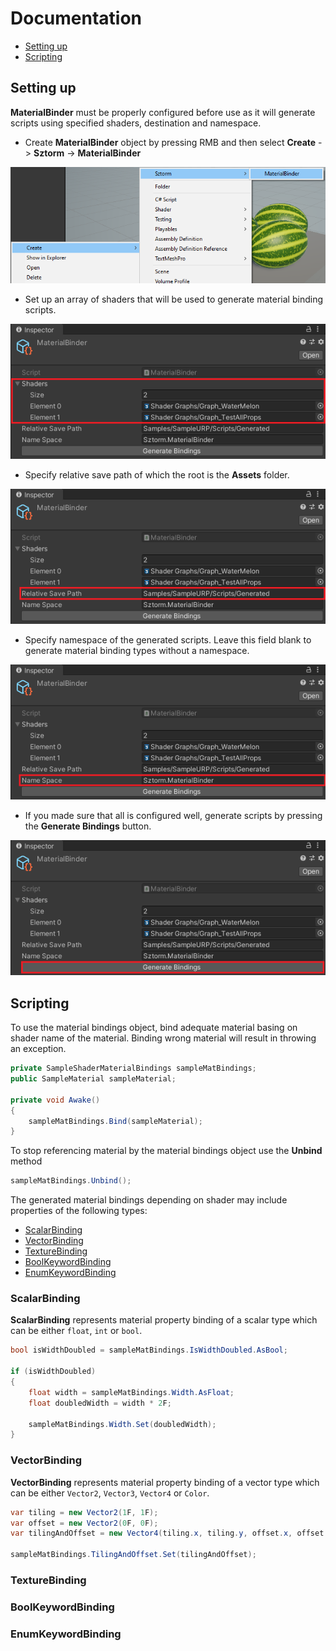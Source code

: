 # Documentation

 * [Setting up](#setting-up)
 * [Scripting](#scripting)

## Setting up

**MaterialBinder** must be properly configured before use as it will generate scripts using 
specified shaders, destination and namespace.

 * Create **MaterialBinder** object by pressing RMB and then select 
 **Create** -> **Sztorm** -> **MaterialBinder**

 ![](../Images/Documentation_01.png)

 * Set up an array of shaders that will be used to generate material binding scripts.

 ![](../Images/Documentation_02.png)

 * Specify relative save path of which the root is the **Assets** folder.
 
 ![](../Images/Documentation_03.png)

 * Specify namespace of the generated scripts. Leave this field blank to generate material binding 
 types without a namespace.

 ![](../Images/Documentation_04.png)

 * If you made sure that all is configured well, generate scripts by pressing the 
 **Generate Bindings** button.

 ![](../Images/Documentation_05.png)

## Scripting

To use the material bindings object, bind adequate material basing on shader name of the material.
Binding wrong material will result in throwing an exception.

```csharp
private SampleShaderMaterialBindings sampleMatBindings;
public SampleMaterial sampleMaterial;

private void Awake()
{
    sampleMatBindings.Bind(sampleMaterial);
}
```

To stop referencing material by the material bindings object use the **Unbind** method

```csharp
sampleMatBindings.Unbind();
```

The generated material bindings depending on shader may include properties of the following types:

 * [ScalarBinding](#scalarbinding)
 * [VectorBinding](#vectorbinding)
 * [TextureBinding](#texturebinding)
 * [BoolKeywordBinding](#boolkeywordbinding)
 * [EnumKeywordBinding](#enumkeywordbinding)

### ScalarBinding

**ScalarBinding** represents material property binding of a scalar type which can be either 
`float`, `int` or `bool`.

```csharp
bool isWidthDoubled = sampleMatBindings.IsWidthDoubled.AsBool;

if (isWidthDoubled)
{
    float width = sampleMatBindings.Width.AsFloat;
    float doubledWidth = width * 2F;

    sampleMatBindings.Width.Set(doubledWidth);
}
```

### VectorBinding

**VectorBinding** represents material property binding of a vector type which can be either 
`Vector2`, `Vector3`, `Vector4` or `Color`.

```csharp
var tiling = new Vector2(1F, 1F);
var offset = new Vector2(0F, 0F);
var tilingAndOffset = new Vector4(tiling.x, tiling.y, offset.x, offset.y);

sampleMatBindings.TilingAndOffset.Set(tilingAndOffset);
```

### TextureBinding

### BoolKeywordBinding

### EnumKeywordBinding